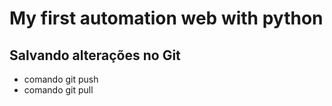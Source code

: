 # My first automation web with python

## Salvando alterações no Git
* comando git push
* comando git pull
